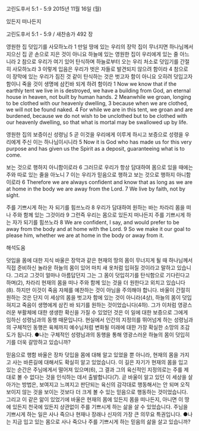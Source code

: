 고린도후서 5:1 - 5:9 
2015년 11월 16일 (월)

있든지 떠나든지



고린도후서 5:1 - 5:9 / 새찬송가 492 장


영원한 집 덧입기를 사모하노라
1 만일 땅에 있는 우리의 장막 집이 무너지면 하나님께서 지으신 집 곧 손으로 지은 것이 아니요 하늘에 있는 영원한 집이 우리에게 있는 줄 아느니라 2 참으로 우리가 여기 있어 탄식하며 하늘로부터 오는 우리 처소로 덧입기를 간절히 사모하노라 3 이렇게 입음은 우리가 벗은 자들로 발견되지 않으려 함이라 4 참으로 이 장막에 있는 우리가 짐진 것 같이 탄식하는 것은 벗고자 함이 아니요 오히려 덧입고자 함이니 죽을 것이 생명에 삼킨바 되게 하려 함이라 
1 Now we know that if the earthly tent we live in is destroyed, we have a building from God, an eternal house in heaven, not built by human hands. 2 Meanwhile we groan, longing to be clothed with our heavenly dwelling, 3 because when we are clothed, we will not be found naked. 4 For while we are in this tent, we groan and are burdened, because we do not wish to be unclothed but to be clothed with our heavenly dwelling, so that what is mortal may be swallowed up by life. 

영원한 집의 보증이신 성령님
5 곧 이것을 우리에게 이루게 하시고 보증으로 성령을 우리에게 주신 이는 하나님이시니라 
5 Now it is God who has made us for this very purpose and has given us the Spirit as a deposit, guaranteeing what is to come. 

보는 것으로 행하지 아니함이로라
6 그러므로 우리가 항상 담대하여 몸으로 있을 때에는 주와 따로 있는 줄을 아노니 7 이는 우리가 믿음으로 행하고 보는 것으로 행하지 아니함이로라 
6 Therefore we are always confident and know that as long as we are at home in the body we are away from the Lord. 7 We live by faith, not by sight. 

주를 기쁘시게 하는 자 되기를 힘쓰노라
8 우리가 담대하여 원하는 바는 차라리 몸을 떠나 주와 함께 있는 그것이라 9 그런즉 우리는 몸으로 있든지 떠나든지 주를 기쁘시게 하는 자가 되기를 힘쓰노라
8 We are confident, I say, and would prefer to be away from the body and at home with the Lord. 9 So we make it our goal to please him, whether we are at home in the body or away from it.

해석도움





덧입을 몸에 대한 지식 
바울은 장막과 같은 현재의 땅의 몸이 무너지게 될 때 하나님께서 직접 준비하신 놀라운 하늘의 몸이 있어 마치 새 옷처럼 입혀질 것이라고 말하고 있습니다. 그리고 그것이 얼마나 아름답던지 그는 그 몸이 덧입히기를 탄식함으로 기다린다고 하며(2), 차라리 현재의 몸을 떠나 주와 함께 있는 것을 더 원한다고 외치고 있습니다(8). 하지만 이것이 죽음 자체를 예찬하는 것이 아님을 주의해야 합니다. 바울이 간절히 원하는 것은 단지 이 세상의 몸을 벗고자 함에 있는 것이 아니라(4상), 하늘의 몸이 덧입혀지고 죽음이 생명에게 삼킨 바 되기를 원하는 것이었습니다(4하). 그가 이처럼 영광스러운 부활체에 대한 생생한 확신을 가질 수 있었던 것은 이 일에 대한 보증으로 그에게 임하신 성령님과의 동행 때문입니다. 현실에서 인간의 지정의를 뛰어넘게 하는 성령님과의 구체적인 동행은 육체까지 예수님처럼 변화될 미래에 대한 가장 확실한 소망의 조감도가 됩니다.
●나는 구체적인 성령님과의 동행을 통해 영광스러운 하늘의 몸이 덧입히기를 더욱 갈망하고 있습니까?

믿음으로 행함 
바울은 장차 덧입을 몸에 대해 알고 있었을 뿐 아니라, 현재의 몸을 가지고 사는 바른길에 대해서도 확실히 알고 있었습니다. 이 길은 자기가 현재의 몸을 입고 있는 순간은 주님에게서 떨어져 있으며(6), 그 결과 그의 육신적인 지정의로는 주를 제대로 볼 수 없다는 것을 인식하는 데서 출발합니다(7). 곧 바울이 알고 있던 이 세상을 살아가는 방법은, 보여지고 느껴지고 판단되는 육신의 감각대로 행동해서는 안 되며 오직 보이지 않는 것을 보이는 것보다 더 크게 볼 수 있는 믿음으로 행동하는 것이었습니다. 그리고 이 같은 앎이 있었기에 바울은 현재의 몸에 있든지 몸을 떠나든지, 아니면 이 땅에 있든지 천국에 있든지 상관없이 주를 기쁘시게 하는 삶을 살 수 있었습니다. 주님을 기쁘시게 하는 일은 사나 죽으나 현재나 장래나 신자의 가장 큰 의무요 특권입니다.
●나는 지금 입고 있는 몸으로 사나 죽으나 주를 기쁘시게 하는 믿음의 삶을 살고 있습니까?